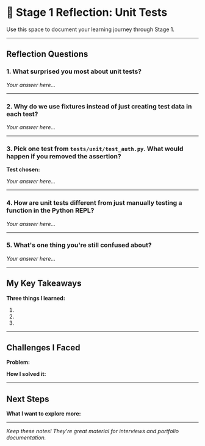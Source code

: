 # 🤔 Stage 1 Reflection: Unit Tests

Use this space to document your learning journey through Stage 1.

---

## Reflection Questions

### 1. What surprised you most about unit tests?

*Your answer here...*

---

### 2. Why do we use fixtures instead of just creating test data in each test?

*Your answer here...*

---

### 3. Pick one test from `tests/unit/test_auth.py`. What would happen if you removed the assertion?

**Test chosen:**

*Your answer here...*

---

### 4. How are unit tests different from just manually testing a function in the Python REPL?

*Your answer here...*

---

### 5. What's one thing you're still confused about?

*Your answer here...*

---

## My Key Takeaways

**Three things I learned:**

1.
2.
3.

---

## Challenges I Faced

**Problem:**

**How I solved it:**

---

## Next Steps

**What I want to explore more:**

---

*Keep these notes! They're great material for interviews and portfolio documentation.*
